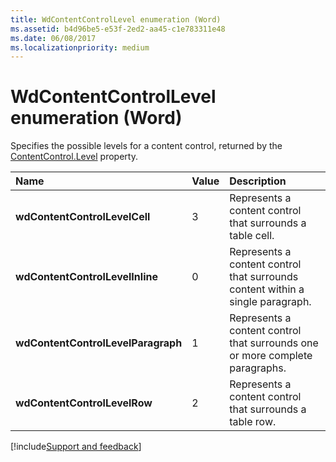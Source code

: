 ```yaml
---
title: WdContentControlLevel enumeration (Word)
ms.assetid: b4d96be5-e53f-2ed2-aa45-c1e783311e48
ms.date: 06/08/2017
ms.localizationpriority: medium
---
```



# WdContentControlLevel enumeration (Word)

Specifies the possible levels for a content control, returned by the [ContentControl.Level](Word.contentcontrol.level.md) property.



|Name|Value|Description|
|:-----|:-----|:-----|
| **wdContentControlLevelCell**|3|Represents a content control that surrounds a table cell.|
| **wdContentControlLevelInline**|0|Represents a content control that surrounds content within a single paragraph.|
| **wdContentControlLevelParagraph**|1|Represents a content control that surrounds one or more complete paragraphs.|
| **wdContentControlLevelRow**|2|Represents a content control that surrounds a table row.|

[!include[Support and feedback](~/includes/feedback-boilerplate.md)]
